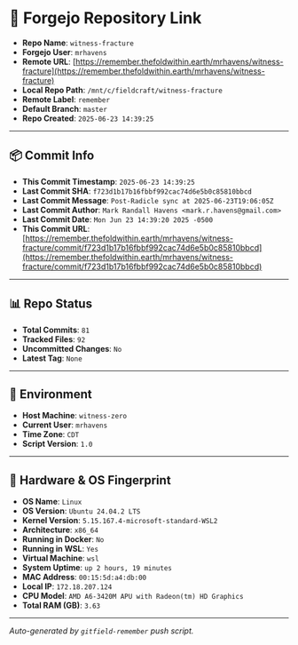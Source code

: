 # 🔗 Forgejo Repository Link

- **Repo Name**: `witness-fracture`
- **Forgejo User**: `mrhavens`
- **Remote URL**: [https://remember.thefoldwithin.earth/mrhavens/witness-fracture](https://remember.thefoldwithin.earth/mrhavens/witness-fracture)
- **Local Repo Path**: `/mnt/c/fieldcraft/witness-fracture`
- **Remote Label**: `remember`
- **Default Branch**: `master`
- **Repo Created**: `2025-06-23 14:39:25`

---

## 📦 Commit Info

- **This Commit Timestamp**: `2025-06-23 14:39:25`
- **Last Commit SHA**: `f723d1b17b16fbbf992cac74d6e5b0c85810bbcd`
- **Last Commit Message**: `Post-Radicle sync at 2025-06-23T19:06:05Z`
- **Last Commit Author**: `Mark Randall Havens <mark.r.havens@gmail.com>`
- **Last Commit Date**: `Mon Jun 23 14:39:20 2025 -0500`
- **This Commit URL**: [https://remember.thefoldwithin.earth/mrhavens/witness-fracture/commit/f723d1b17b16fbbf992cac74d6e5b0c85810bbcd](https://remember.thefoldwithin.earth/mrhavens/witness-fracture/commit/f723d1b17b16fbbf992cac74d6e5b0c85810bbcd)

---

## 📊 Repo Status

- **Total Commits**: `81`
- **Tracked Files**: `92`
- **Uncommitted Changes**: `No`
- **Latest Tag**: `None`

---

## 🧭 Environment

- **Host Machine**: `witness-zero`
- **Current User**: `mrhavens`
- **Time Zone**: `CDT`
- **Script Version**: `1.0`

---

## 🧬 Hardware & OS Fingerprint

- **OS Name**: `Linux`
- **OS Version**: `Ubuntu 24.04.2 LTS`
- **Kernel Version**: `5.15.167.4-microsoft-standard-WSL2`
- **Architecture**: `x86_64`
- **Running in Docker**: `No`
- **Running in WSL**: `Yes`
- **Virtual Machine**: `wsl`
- **System Uptime**: `up 2 hours, 19 minutes`
- **MAC Address**: `00:15:5d:a4:db:00`
- **Local IP**: `172.18.207.124`
- **CPU Model**: `AMD A6-3420M APU with Radeon(tm) HD Graphics`
- **Total RAM (GB)**: `3.63`

---

_Auto-generated by `gitfield-remember` push script._
